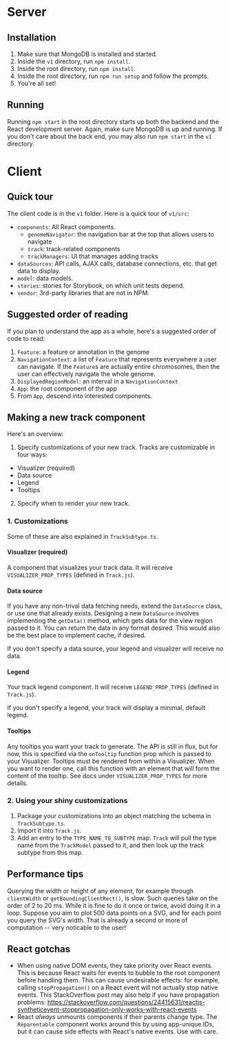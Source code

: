 # Server
## Installation
1.  Make sure that MongoDB is installed and started.
2.  Inside the `v1` directory, run `npm install`.
3.  Inside the root directory, run `npm install`.
4.  Inside the root directory, run `npm run setup` and follow the prompts.
5.  You're all set!

## Running
Running `npm start` in the root directory starts up both the backend and the React development server.  Again, make sure
MongoDB is up and running.  If you don't care about the back end, you may also run `npm start` in the `v1` directory.

# Client
## Quick tour
The client code is in the `v1` folder.  Here is a quick tour of `v1/src`:

* `components`: All React components.
  * `genomeNavigator`: the navigation bar at the top that allows users to navigate
  * `track`: track-related components
  * `trackManagers`: UI that manages adding tracks
* `dataSources`: API calls, AJAX calls, database connections, etc. that get data to display.
* `model`: data models.
* `stories`: stories for Storybook, on which unit tests depend.
* `vendor`: 3rd-party libraries that are not in NPM.

## Suggested order of reading
If you plan to understand the app as a whole, here's a suggested order of code to read:
1.  `Feature`: a feature or annotation in the genome
2.  `NavigationContext`: a list of `Feature` that represents everywhere a user can navigate.  If the `Feature`s are
actually entire chromosomes, then the user can effectively navigate the whole genome.
3.  `DisplayedRegionModel`: an interval in a `NavigationContext`
4.  `App`: the root component of the app
5.  From `App`, descend into interested components.

## Making a new track component
Here's an overview:
1.  Specify customizations of your new track.  Tracks are customizable in four ways:
  * Visualizer (required)
  * Data source
  * Legend
  * Tooltips
2.  Specify when to render your new track.

### 1. Customizations
Some of these are also explained in `TrackSubtype.ts`.
#### Visualizer (required)
A component that visualizes your track data.  It will receive `VISUALIZER_PROP_TYPES` (defined in `Track.js`).

#### Data source
If you have any non-trival data fetching needs, extend the `DataSource` class, or use one that already exists.
Designing a new `DataSource` involves implementing the `getData()` method, which gets data for the view region passed to
it.  You can return the data in any format desired.  This would also be the best place to implement cache, if desired.

If you don't specify a data source, your legend and visualizer will receive no data.

#### Legend
Your track legend component.  It will receive `LEGEND_PROP_TYPES` (defined in `Track.js`).

If you don't specify a legend, your track will display a minimal, default legend.

#### Tooltips
Any tooltips you want your track to generate.  The API is still in flux, but for now, this is specified via the
`onTooltip` function prop which is passed to your Visualizer.  Tooltips must be rendered from within a Visualizer.  When
you want to render one, call this function with an element that will form the content of the tooltip.  See docs under
`VISUALIZER_PROP_TYPES` for more details.

### 2.  Using your shiny customizations
1.  Package your customizations into an object matching the schema in `TrackSubtype.ts`.
2.  Import it into `Track.js`.
3.  Add an entry to the `TYPE_NAME_TO_SUBTYPE` map.  `Track` will pull the type name from the `TrackModel` passed to it,
and then look up the track subtype from this map.

## Performance tips
Querying the width or height of any element, for example through `clientWidth` or `getBoundingClientRect()`, is slow.
Such queries take on the order of 2 to 20 ms.  While it is fine to do it once or twice, avoid doing it in a loop.
Suppose you aim to plot 500 data points on a SVG, and for each point you query the SVG's width.  That is already a
second or more of computation -- very noticable to the user!

## React gotchas
* When using native DOM events, they take priority over React events.  This is because React waits for events to bubble
to the root component before handling them.  This can cause undesirable effects: for example, calling
`stopPropagation()` on a React event will not actually stop native events.  This StackOverflow post may also help if you
have propagation problems: https://stackoverflow.com/questions/24415631/reactjs-syntheticevent-stoppropagation-only-works-with-react-events
* React *always* unmounts components if their parents change type.  The `Reparentable` component works around this by
using app-unique IDs, but it can cause side effects with React's native events.  Use with care.
